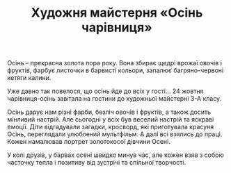 ﻿---
title: Художня майстерня «Осінь чарівниця»
---

Осінь – прекрасна золота пора року. Вона збирає щедрі врожаї овочів і фруктів, фарбує листочки в барвисті кольори, запалює багряно-червоні кетяги калини.

Уже давно так повелося, що осінь йде до всіх у гості… 24 жовтня чарівниця-осінь завітала на гостини до художньої майстерні 3-А класу.

Осінь дарує нам різні фарби, безліч овочів і фруктів, а також досить мінливий настрій. Але сьогодні у всіх був веселий настрій та яскраві емоції. Діти відгадували загадки, кросворд, які приготувала красуня Осінь, переглядали улюблений мультфільм. А далі всі взялись до праці. Кожен намалював портрет золотокосої дівчини Осені.

У колі друзів, у барвах осені швидко минув час, але кожен взяв з собою часточку тепла і позитиву від зустрічі та спільної творчості.

<slideshow />
